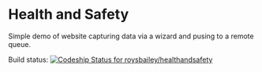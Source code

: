 # Health and Safety
Simple demo of website capturing data via a wizard and pusing to a remote queue.

Build status: [ ![Codeship Status for roysbailey/healthandsafety](https://app.codeship.com/projects/2bcfbc50-6944-0134-337f-5ed2daef603d/status?branch=master)](https://app.codeship.com/projects/176648)